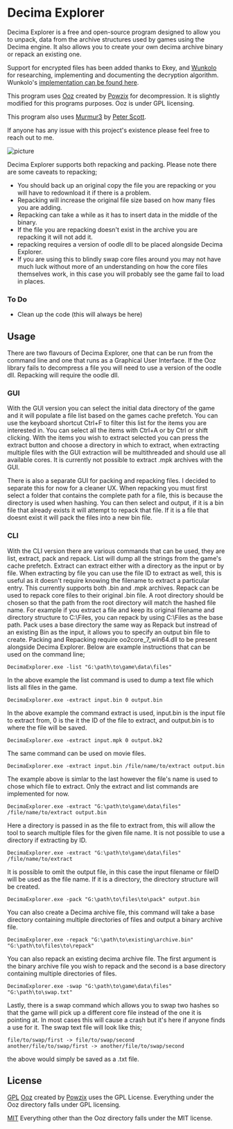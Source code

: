 
# Decima Explorer


Decima Explorer is a free and open-source program designed to allow you to unpack, data from the archive structures used by games using the Decima engine. It also allows you to create your own decima archive binary or repack an existing one.

Support for encrypted files has been added thanks to Ekey, and [Wunkolo](https://github.com/Wunkolo) for researching, implementing and documenting the decryption algorithm. Wunkolo's [implementation can be found here](https://github.com/Wunkolo/DecimaTools).

This program uses [Ooz](https://github.com/powzix/ooz) created by [Powzix](https://github.com/powzix) for decompression. It is slightly modified for this programs purposes. Ooz is under GPL licensing.

This program also uses [Murmur3](https://github.com/PeterScott/murmur3) by [Peter Scott](https://github.com/PeterScott).

If anyone has any issue with this project's existence please feel free to reach out to me.

![picture](https://github.com/Jayveer/Decima-Explorer/blob/master/gui.png?raw=true)

Decima Explorer supports both repacking and packing. Please note there are some caveats to repacking;
- You should back up an original copy the file you are repacking or you will have to redownload it if there is a problem.
- Repacking will increase the original file size based on how many files you are adding.
- Repacking can take a while as it has to insert data in the middle of the binary. 
- If the file you are repacking doesn't exist in the archive you are repacking it will not add it.
- repacking requires a version of oodle dll to be placed alongside Decima Explorer.
- If you are using this to blindly swap core files around you may not have much luck without more of an understanding on how the core files themselves work, in this case you will probably see the game fail to load in places.

### To Do
 - Clean up the code (this will always be here)

##  Usage

There are two flavours of Decima Explorer, one that can be run from the command line and one that runs as a Graphical User Interface. If the Ooz library fails to decompress a file you will need to use a version of the oodle dll. Repacking will require the oodle dll.

### GUI

With the GUI version you can select the initial data directory of the game and it will populate a file list based on the games cache prefetch. You can use the keyboard shortcut Ctrl+F to filter this list for the items you are interested in. You can select all the items with Ctrl+A or by Ctrl or shift clicking. With the items you wish to extract selected you can press the extract button and choose a directory in which to extract, when extracting multiple files with the GUI extraction will be multithreaded and should use all available cores. It is currently not possible to extract .mpk archives with the GUI.

There is also a separate GUI for packing and repacking files. I decided to separate this for now for a cleaner UX. When repacking you must first select a folder that contains the complete path for a file, this is because the directory is used when hashing. You can then select and output, if it is a bin file that already exists it will attempt to repack that file. If it is a file that doesnt exist it will pack the files into a new bin file.

### CLI

With the CLI version there are various commands that can be used, they are list, extract, pack and repack. List will dump all the strings from the game's cache prefetch. Extract can extract either with a directory as the input or by file. When extracting by file you can use the file ID to extract as well, this is useful as it doesn't require knowing the filename to extract a particular entry. This currently supports both .bin and .mpk archives. Repack can be used to repack core files to their original .bin file. A root directory should be chosen so that the path from the root directory will match the hashed file name. For example if you extract a file and keep its original filename and directory structure to C:\Files, you can repack by using C:\Files as the base path. Pack uses a base directory the same way as Repack but instread of an existing Bin as the input, it allows you to specify an output bin file to create. Packing and Repacking require oo2core_7_win64.dll to be present alongside Decima Explorer. Below are example instructions that can be used on the command line;

```
DecimaExplorer.exe -list "G:\path\to\game\data\files"
```
In the above example the list command is used to dump a text file which lists all files in the game.

```
DecimaExplorer.exe -extract input.bin 0 output.bin
```
In the above example the command extract is used, input.bin is the input file to extract from, 0 is the it the ID of the file to extract, and output.bin is to where the file will be saved.

```
DecimaExplorer.exe -extract input.mpk 0 output.bk2
```
The same command can be used on movie files.

```
DecimaExplorer.exe -extract input.bin /file/name/to/extract output.bin
```
The example above is simlar to the last however the file's name is used to chose which file to extract. Only the extract and list commands are implemented for now.

```
DecimaExplorer.exe -extract "G:\path\to\game\data\files" /file/name/to/extract output.bin
```
Here a directory is passed in as the file to extract from, this will allow the tool to search multiple files for the given file name. It is not possible to use a directory if extracting by ID.

```
DecimaExplorer.exe -extract "G:\path\to\game\data\files" /file/name/to/extract
```
It is possible to omit the output file, in this case the input filename or fileID will be used as the file name. If it is a directory, the directory structure will be created.

```
DecimaExplorer.exe -pack "G:\path\to\files\to\pack" output.bin
```
You can also create a Decima archive file, this command  will take a base directory containing multiple directories of files and output a binary archive file.

```
DecimaExplorer.exe -repack "G:\path\to\existing\archive.bin" "G:\path\to\files\to\repack"
```
You can also repack an existing decima archive file. The first argument is the binary archive file you wish to repack and the second is a base directory containing multiple directories of files.

```
DecimaExplorer.exe -swap "G:\path\to\game\data\files" "G:\path\to\swap.txt"
```
Lastly, there is a swap command which allows you to swap two hashes so that the game will pick up a different core file instead of the one it is pointing at. In most cases this will cause a crash but it's here if anyone finds a use for it. The swap text file will look like this;
```
file/to/swap/first -> file/to/swap/second
another/file/to/swap/first -> another/file/to/swap/second
```
the above would simply be saved as a .txt file.

## License
[GPL](ooz/LICENSE.md)
[Ooz](https://github.com/powzix/ooz) created by [Powzix](https://github.com/powzix) uses the GPL License. Everything under the Ooz directory falls under GPL licensing.

[MIT](LICENSE.md)
Everything other than the Ooz directory falls under the MIT license.

